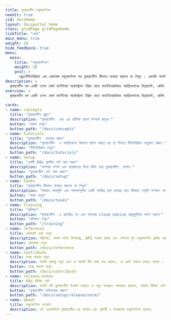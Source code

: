 ```yaml
---
title: কুবারনেটিস ডকুমেন্টেশন
noedit: true
cid: docsHome
layout: docsportal_home
class: gridPage gridPageHome
linkTitle: "হোম"
main_menu: true
weight: 10
hide_feedback: true
menu:
  main:
    title: "ডকুমেন্টেশন"
    weight: 20
    post: >
      <p>টিউটোরিয়াল এবং রেফারেন্স ডকুমেন্টেশন সহ কুবারনেটিস কীভাবে ব্যবহার করবেন তা শিখুন । এমনকি আপনি ডক্সে <a href="/editdocs/" data-auto-burger-exclude data-proofer-ignore>অবদান রাখতে সাহায্য করতে পারেন</a>!</p>
description: >
  কুবারনেটিস হল একটি ওপেন সোর্স কন্টেইনার অর্কেস্ট্রেশন ইঞ্জিন যাতে কনটেইনারাইজড অ্যাপ্লিকেশনের ডিপ্লয়মেন্ট, স্কেলিং এবং ম্যানেজমেন্ট করা যায়। ওপেন সোর্স প্রকল্পটি  Cloud Native Computing Foundation দ্বারা হোস্ট করা হয়।
overview: >
  কুবারনেটিস হল একটি ওপেন সোর্স কন্টেইনার অর্কেস্ট্রেশন ইঞ্জিন যাতে কনটেইনারাইজড অ্যাপ্লিকেশনের ডিপ্লয়মেন্ট, স্কেলিং এবং ম্যানেজমেন্ট করা যায়। ওপেন সোর্স প্রকল্পটি  Cloud Native Computing Foundation (<a href="https://www.cncf.io/about">CNCF</a>) দ্বারা হোস্ট করা হয়।
  
cards:
- name: concepts
  title: "কুবারনেটিস বুঝুন"
  description: "কুবারনেটিস  এবং এর মৌলিক ধারণা সম্পর্কে জানুন।"
  button: "ধারণা দেখুন"
  button_path: "/docs/concepts"
- name: tutorials
  title: "কুবারনেটিস  ব্যাবহার করুন"
  description: "কুবারনেটিস  এ অ্যাপ্লিকেশন কিভাবে স্থাপন করতে হয় তা শিখতে টিউটোরিয়াল অনুসরণ করুন।"
  button: "টিউটোরিয়াল দেখুন"
  button_path: "/docs/tutorials"
- name: setup
  title: "একটি K8s ক্লাস্টার সেট আপ করুন"
  description: "আপনার সম্পদ এবং প্রয়োজনের উপর ভিত্তি করে কুবারনেটিস  চালান।"
  button: "কুবারনেটিস সেট আপ করুন"
  button_path: "/docs/setup"
- name: tasks
  title: "কুবারনেটিস কীভাবে ব্যবহার করবেন তা শিখুন"
  description: "সাধারণ কাজগুলি এবং পদক্ষেপগুলির একটি সংক্ষিপ্ত ক্রম ব্যবহার করে কীভাবে সেগুলি সম্পাদন করা যায়  দেখুন  ।"
  button: "কাজ দেখুন"
  button_path: "/docs/tasks"
- name: training
  title: "প্রশিক্ষণ"
  description: "কুবারনেটিস -এ প্রত্যয়িত হন এবং আপনার cloud native প্রকল্পগুলিকে সফল করুন!"
  button: "প্রশিক্ষণ দেখুন"
  button_path: "/training"
- name: reference
  title: রেফারেন্স তথ্য দেখুন
  description: পরিভাষা, কমান্ড লাইন সিনট্যাক্স, API সংস্থান প্রকার এবং সেটআপ টুল ডকুমেন্টেশন ব্রাউজ করুন।
  button: রেফারেন্স দেখুন
  button_path: /docs/reference
- name: contribute
  title: ডক্সে অবদান রাখুন
  description: আপনি প্রকল্পে নতুন হোন বা আপনি দীর্ঘ সময় ধরে আছেন, যে কেউ অবদান রাখতে পারেন ।
  button: ডক্সে অবদান রাখুন
  button_path: /docs/contribute
- name: release-notes
  title: K8s রিলিজ নোট
  description: আপনি যদি কুবারনেটিস ইনস্টল করছেন বা নতুন সংস্করণে আপগ্রেড করছেন, বর্তমান রিলিজ নোটগুলি পড়ুন।
  button: "কুবারনেটিস ডাউনলোড করুন"
  button_path: "/docs/setup/release/notes"
- name: about
  title: ডকুমেন্টেশন সম্পর্কে
  description: এই ওয়েবসাইটে কুবারনেটিস-এর বর্তমান এবং পূর্ববর্তী ৪ সংস্করণের ডকুমেন্টেশন রয়েছে।
---
```

